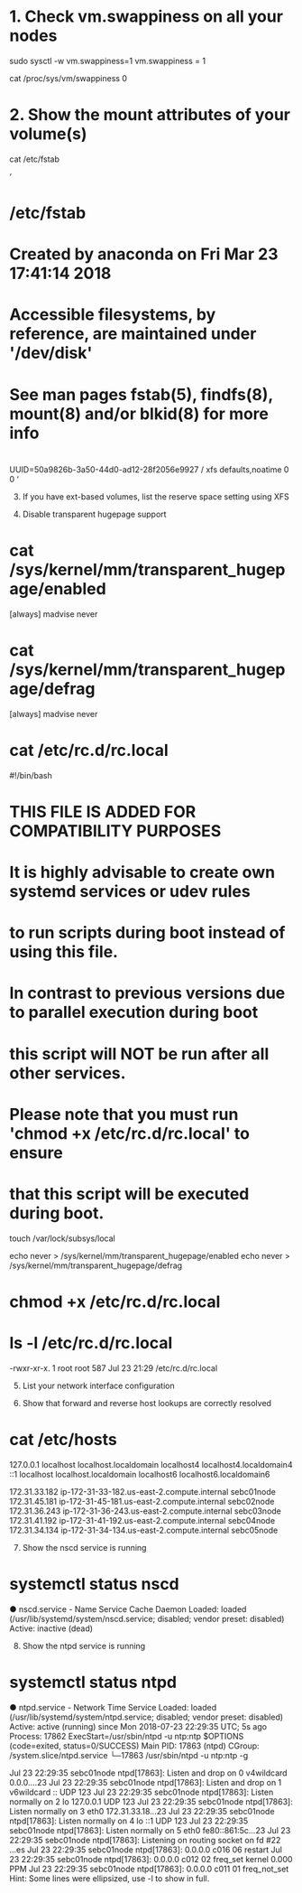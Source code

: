 # 1. Check vm.swappiness on all your nodes
 sudo sysctl -w vm.swappiness=1
vm.swappiness = 1

 cat /proc/sys/vm/swappiness 
0

# 2. Show the mount attributes of your volume(s)
 cat /etc/fstab 

‘
#
# /etc/fstab
# Created by anaconda on Fri Mar 23 17:41:14 2018
#
# Accessible filesystems, by reference, are maintained under '/dev/disk'
# See man pages fstab(5), findfs(8), mount(8) and/or blkid(8) for more info
#
UUID=50a9826b-3a50-44d0-ad12-28f2056e9927 /                       xfs     defaults,noatime        0 0
‘

3. If you have ext-based volumes, list the reserve space setting
using XFS

4. Disable transparent hugepage support
# cat /sys/kernel/mm/transparent_hugepage/enabled
[always] madvise never
# cat /sys/kernel/mm/transparent_hugepage/defrag
[always] madvise never

# cat /etc/rc.d/rc.local 
#!/bin/bash
# THIS FILE IS ADDED FOR COMPATIBILITY PURPOSES
#
# It is highly advisable to create own systemd services or udev rules
# to run scripts during boot instead of using this file.
#
# In contrast to previous versions due to parallel execution during boot
# this script will NOT be run after all other services.
#
# Please note that you must run 'chmod +x /etc/rc.d/rc.local' to ensure
# that this script will be executed during boot.

touch /var/lock/subsys/local

echo never > /sys/kernel/mm/transparent_hugepage/enabled
echo never > /sys/kernel/mm/transparent_hugepage/defrag 

# chmod +x /etc/rc.d/rc.local
# ls -l /etc/rc.d/rc.local 
-rwxr-xr-x. 1 root root 587 Jul 23 21:29 /etc/rc.d/rc.local


5. List your network interface configuration


6. Show that forward and reverse host lookups are correctly resolved
# cat /etc/hosts
127.0.0.1   localhost localhost.localdomain localhost4 localhost4.localdomain4
::1         localhost localhost.localdomain localhost6 localhost6.localdomain6

172.31.33.182	ip-172-31-33-182.us-east-2.compute.internal     sebc01node
172.31.45.181	ip-172-31-45-181.us-east-2.compute.internal     sebc02node
172.31.36.243	ip-172-31-36-243.us-east-2.compute.internal	sebc03node
172.31.41.192	ip-172-31-41-192.us-east-2.compute.internal	sebc04node
172.31.34.134	ip-172-31-34-134.us-east-2.compute.internal	sebc05node


7. Show the nscd service is running
# systemctl status nscd
● nscd.service - Name Service Cache Daemon
   Loaded: loaded (/usr/lib/systemd/system/nscd.service; disabled; vendor preset: disabled)
   Active: inactive (dead)

8. Show the ntpd service is running
# systemctl status ntpd
● ntpd.service - Network Time Service
   Loaded: loaded (/usr/lib/systemd/system/ntpd.service; disabled; vendor preset: disabled)
   Active: active (running) since Mon 2018-07-23 22:29:35 UTC; 5s ago
  Process: 17862 ExecStart=/usr/sbin/ntpd -u ntp:ntp $OPTIONS (code=exited, status=0/SUCCESS)
 Main PID: 17863 (ntpd)
   CGroup: /system.slice/ntpd.service
           └─17863 /usr/sbin/ntpd -u ntp:ntp -g

Jul 23 22:29:35 sebc01node ntpd[17863]: Listen and drop on 0 v4wildcard 0.0.0....23
Jul 23 22:29:35 sebc01node ntpd[17863]: Listen and drop on 1 v6wildcard :: UDP 123
Jul 23 22:29:35 sebc01node ntpd[17863]: Listen normally on 2 lo 127.0.0.1 UDP 123
Jul 23 22:29:35 sebc01node ntpd[17863]: Listen normally on 3 eth0 172.31.33.18...23
Jul 23 22:29:35 sebc01node ntpd[17863]: Listen normally on 4 lo ::1 UDP 123
Jul 23 22:29:35 sebc01node ntpd[17863]: Listen normally on 5 eth0 fe80::861:5c...23
Jul 23 22:29:35 sebc01node ntpd[17863]: Listening on routing socket on fd #22 ...es
Jul 23 22:29:35 sebc01node ntpd[17863]: 0.0.0.0 c016 06 restart
Jul 23 22:29:35 sebc01node ntpd[17863]: 0.0.0.0 c012 02 freq_set kernel 0.000 PPM
Jul 23 22:29:35 sebc01node ntpd[17863]: 0.0.0.0 c011 01 freq_not_set
Hint: Some lines were ellipsized, use -l to show in full.